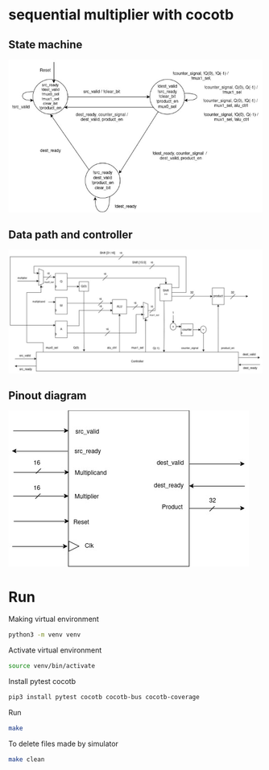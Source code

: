 # sequential multiplier with cocotb

## State machine
![state_machine](./docs/state_machine.jpg)

## Data path and controller
![state_machine](./docs/data_path_and_controller.jpg)

## Pinout diagram
![state_machine](./docs/pinout_diagram.jpg)

# Run 
Making virtual environment
```bash
python3 -m venv venv
```
	
Activate virtual environment
```bash
source venv/bin/activate  
```

Install pytest cocotb
```bash
pip3 install pytest cocotb cocotb-bus cocotb-coverage
```

Run
```bash
make 
```

To delete files made by simulator
```bash
make clean
```

